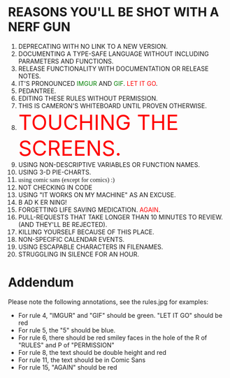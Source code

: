 # REASONS YOU'LL BE SHOT WITH A NERF GUN

1. DEPRECATING WITH NO LINK TO A NEW VERSION.
2. DOCUMENTING A TYPE-SAFE LANGUAGE WITHOUT INCLUDING PARAMETERS AND FUNCTIONS.
3. RELEASE FUNCTIONALITY WITH DOCUMENTATION OR RELEASE NOTES.
4. IT'S PRONOUNCED <font color="green">IMGUR</font> AND <font color="green">GIF</font>. <font color="red">LET IT GO</font>.
5. PEDANTREE.
6. EDITING THESE RULES WITHOUT PERMISSION.
7. THIS IS CAMERON'S WHITEBOARD UNTIL PROVEN OTHERWISE.
8. <font color="red" size=20>TOUCHING THE SCREENS.</font>
9. USING NON-DESCRIPTIVE VARIABLES OR FUNCTION NAMES.
10. USING 3-D PIE-CHARTS.
11. <span style="font-family:Comic Sans MS"> using comic sans (except for comics) :)</span>
12. NOT CHECKING IN CODE
13. USING "IT WORKS ON MY MACHINE" AS AN EXCUSE.
14. B AD K ER NING!
15. FORGETTING LIFE SAVING MEDICATION. <font color="red">AGAIN</font>.
16. PULL-REQUESTS THAT TAKE LONGER THAN 10 MINUTES TO REVIEW. (AND THEY'LL BE REJECTED).
17. KILLING YOURSELF BECAUSE OF THIS PLACE.
18. NON-SPECIFIC CALENDAR EVENTS.
19. USING ESCAPABLE CHARACTERS IN FILENAMES.
20. STRUGGLING IN SILENCE FOR AN HOUR.

# Addendum
Please note the following annotations, see the rules.jpg for examples:
- For rule 4, "IMGUR" and "GIF" should be green.  "LET IT GO" should be red
- For rule 5, the "5" should be blue.
- For rule 6, there should be red smiley faces in the hole of the R of "RULES" and P of "PERMISSION"
- For rule 8, the text should be double height and red
- For rule 11, the text should be in Comic Sans
- For rule 15, "AGAIN" should be red
